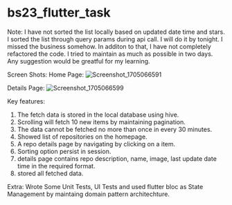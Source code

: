 # bs23_flutter_task

Note: I have not sorted the list locally based on updated date time and stars. I sorted the list through query params during api call. I will do it by tonight. I missed the business somehow. In additon to that, I have not completely refactored the code. I tried to maintain as much as possible in two days. Any suggestion would be greatful for my learning.


Screen Shots: 
Home Page:
![Screenshot_1705066591](https://github.com/Tarikul-Islam-Tuhin/flutter_2024/assets/119291006/9fe79c76-4a3f-405c-9803-34fc11dd911a)

Details Page: 
![Screenshot_1705066599](https://github.com/Tarikul-Islam-Tuhin/flutter_2024/assets/119291006/dfcfc097-e562-4d5e-a1b5-23cfeb0764b2)

Key features: 
1. The fetch data is stored in the local database using hive.
2. Scrolling will fetch 10 new items by maintaining pagination.
3. The data cannot be fetched no more than once in every 30 minutes.
4. Showed list of repositories on the homepage.
5. A repo details page by navigating by clicking on a item.
6. Sorting option persist in session.
7. details page contains repo description, name, image, last update date time in the required format.
8. stored all fetched data.

Extra:
Wrote Some Unit Tests, UI Tests and used flutter bloc as State Management by maintaing domain pattern architechture.

